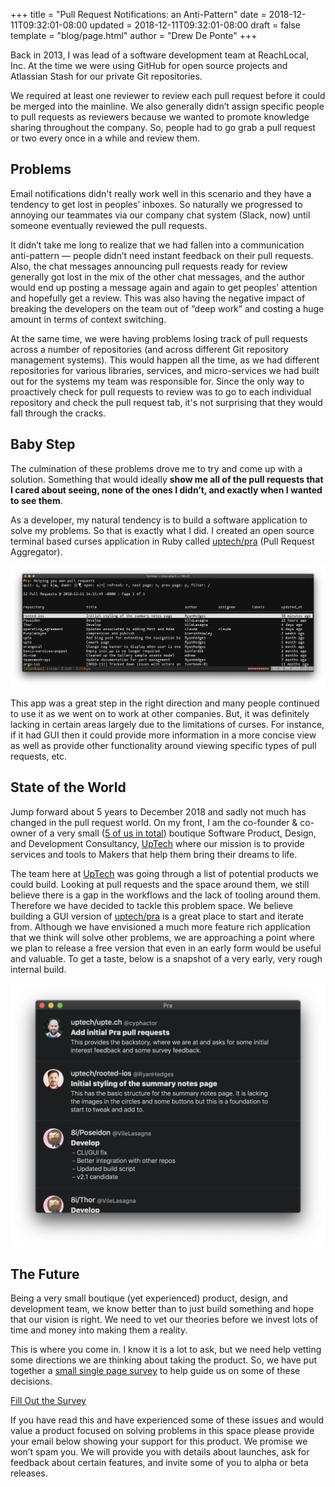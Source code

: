 +++
title = "Pull Request Notifications: an Anti-Pattern"
date = 2018-12-11T09:32:01-08:00
updated = 2018-12-11T09:32:01-08:00
draft = false
template = "blog/page.html"
author = "Drew De Ponte"
+++

Back in 2013, I was lead of a software development team at ReachLocal, Inc. At the time we were using GitHub for open source projects and Atlassian Stash for our private Git repositories.

We required at least one reviewer to review each pull request before it could be merged into the mainline. We also generally didn’t assign specific people to pull requests as reviewers because we wanted to promote knowledge sharing throughout the company. So, people had to go grab a pull request or two every once in a while and review them.

## Problems
Email notifications didn't really work well in this scenario and they have a tendency to get lost in peoples’ inboxes. So naturally we progressed to annoying our teammates via our company chat system (Slack, now) until someone eventually reviewed the pull requests.

It didn’t take me long to realize that we had fallen into a communication anti-pattern — people didn’t need instant feedback on their pull requests. Also, the chat messages announcing pull requests ready for review generally got lost in the mix of the other chat messages, and the author would end up posting a message again and again to get peoples’ attention and hopefully get a review. This was also having the negative impact of breaking the developers on the team out of “deep work” and costing a huge amount in terms of context switching.

At the same time, we were having problems losing track of pull requests across a number of repositories (and across different Git repository management systems). This would happen all the time, as we had different repositories for various libraries, services, and micro-services we had built out for the systems my team was responsible for. Since the only way to proactively check for pull requests to review was to go to each individual repository and check the pull request tab, it's not surprising that they would fall through the cracks.

## Baby Step
The culmination of these problems drove me to try and come up with a solution. Something that would ideally **show me all of the pull requests that I cared about seeing, none of the ones I didn’t, and exactly when I wanted to see them**.

As a developer, my natural tendency is to build a software application to solve my problems. So that is exactly what I did. I created an open source terminal based curses application in Ruby called [uptech/pra](https://github.com/uptech/pra) (Pull Request Aggregator). 

![Pra cli](pra-cli-screenshot.png)

This app was a great step in the right direction and many people continued to use it as we went on to work at other companies. But, it was definitely lacking in certain areas largely due to the limitations of curses. For instance, if it had GUI then it could provide more information in a more concise view as well as provide other functionality around viewing specific types of pull requests, etc.

## State of the World
Jump forward about 5 years to December 2018 and sadly not much has changed in the pull request world. On my front, I am the co-founder & co-owner of a very small ([5 of us in total](/about)) boutique Software Product, Design, and Development Consultancy, [UpTech](https://upte.ch) where our mission is to provide services and tools to Makers that help them bring their dreams to life.

The team here at [UpTech](https://upte.ch) was going through a list of potential products we could build. Looking at pull requests and the space around them, we still believe there is a gap in the workflows and the lack of tooling around them. Therefore we have decided to tackle this problem space. We believe building a GUI version of [uptech/pra](https://github.com/uptech/pra) is a great place to start and iterate from. Although we have envisioned a much more feature rich application that we think will solve other problems, we are approaching a point where we plan to release a free version that even in an early form would be useful and valuable. To get a taste, below is a snapshot of a very early, very rough internal build.

![Pra macOS](pra-macos-screenshot.png)

## The Future
Being a very small boutique (yet experienced) product, design, and development team, we know better than to just build something and hope that our vision is right. We need to vet our theories before we invest lots of time and money into making them a reality.

This is where you come in. I know it is a lot to ask, but we need help vetting some directions we are thinking about taking the product. So, we have put together a [small single page survey](https://goo.gl/forms/otHy58AVGkRvbZMm1) to help guide us on some of these decisions.

<div class="text-center my-4"><a class="btn btn-lg btn-outline-dark text-center" href="https://goo.gl/forms/otHy58AVGkRvbZMm1">Fill Out the Survey</a></div>

If you have read this and have experienced some of these issues and would value a product focused on solving problems in this space please provide your email below showing your support for this product. We promise we won’t spam you. We will provide you with details about launches, ask for feedback about certain features, and invite some of you to alpha or beta releases.


